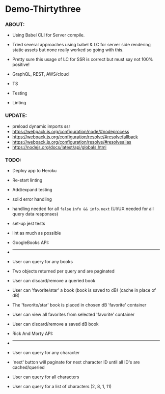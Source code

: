 # Demo-Thirtythree

### ABOUT:

* Using Babel CLI for Server compile.

* Tried several approaches using babel & LC for server side rendering static assets but none really worked so going with this.
* Pretty sure this usage of LC for SSR is correct but must say not 100% positive! 

* GraphQL, REST, AWS/cloud
* TS
* Testing
* Linting


### UPDATE:

* preload dynamic imports ssr
* https://webpack.js.org/configuration/node/#nodeprocess
* https://webpack.js.org/configuration/resolve/#resolvefallback
* https://webpack.js.org/configuration/resolve/#resolvealias
* https://nodejs.org/docs/latest/api/globals.html


### TODO:

* Deploy app to Heroku
* Re-start linting
* Add/expand testing

* solid error handling
* handling needed for all `false` `info && info.next` (UI/UX needed for all query data responses)
* set-up jest tests
* lint as much as possible

* GoogleBooks API:
* ------------------------------------------
* User can query for any books
* Two objects returned per query and are paginated
* User can discard/remove a queried book
* User can 'favorite/star' a book (book is saved to dB) (cache in place of dB)
* The 'favorite/star' book is placed in chosen dB 'favorite' container
* User can view all favorites from selected 'favorite' container
* User can discard/remove a saved dB book

* Rick And Morty API:
* ------------------------------------------
* User can query for any character
* 'next' button will paginate for next character ID until all ID's are cached/queried
* User can query for all characters
* User can query for a list of characters (2, 8, 1, 11)
